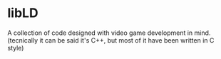 # libLD
A collection of code designed with video game development in mind.
(tecnically it can be said it's C++, but most of it have been written in C style)
